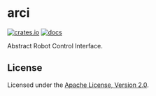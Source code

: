 # arci

[![crates.io](https://img.shields.io/crates/v/arci.svg)](https://crates.io/crates/arci) [![docs](https://docs.rs/arci/badge.svg)](https://docs.rs/arci)

Abstract Robot Control Interface.

## License

Licensed under the [Apache License, Version 2.0](https://github.com/openrr/openrr/blob/main/LICENSE).
